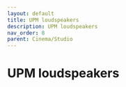 ```yaml
---
layout: default
title: UPM loudspeakers
description: UPM loudspeakers
nav_order: 8
parent: Cinema/Studio
---
```


# UPM loudspeakers